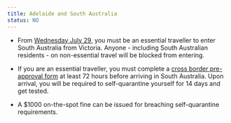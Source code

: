 ```yaml
---
title: Adelaide and South Australia
status: NO
---
```


- From [Wednesday July 29][restrictions], you must be an essential traveller to
  enter South Australia from Victoria. Anyone - including South Australian
  residents - on non-essential travel will be blocked from entering.

- If you are an essential traveller, you must complete a [cross border
  pre-approval form][form] at least 72 hours before arriving in South Australia.
  Upon arrival, you will be required to self-quarantine yourself for 14 days and
  get tested.

- A $1000 on-the-spot fine can be issued for breaching self-quarantine
  requirements.

[form]:
  https://www.police.sa.gov.au/online-services/cross-border-travel-application
[restrictions]:
  https://www.covid-19.sa.gov.au/restrictions-and-responsibilities/travel-restrictions
